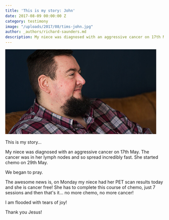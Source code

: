 ```yaml
---
title: 'This is my story: John'
date: 2017-08-09 00:00:00 Z
category: testimony
image: "/uploads/2017/08/tims-john.jpg"
author: _authors/richard-saunders.md
description: My niece was diagnosed with an aggressive cancer on 17th May. The cancer was in her lymph nodes and so spread incredibly fast. She started chemo on 29th May.
---
```



![A photo of John with a blurred background](/uploads/2017/08/tims-john.jpg)

This is my story…

My niece was diagnosed with an aggressive cancer on 17th May. The cancer was in her lymph nodes and so spread incredibly fast. She started chemo on 29th May.

We began to pray.

The awesome news is, on Monday my niece had her PET scan results today and she is cancer free! She has to complete this course of chemo, just 7 sessions and then that's it… no more chemo, no more cancer!

I am flooded with tears of joy!

Thank you Jesus!
